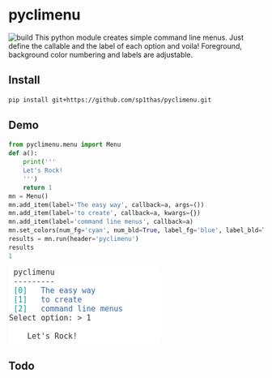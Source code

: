 # pyclimenu
![build](https://travis-ci.org/sp1thas/pyclimenu.svg?branch=master)
This python module creates simple command line menus. Just define the callable and the label of each option and voila!
Foreground, background color numbering and labels are adjustable.

## Install
```bash
pip install git+https://github.com/sp1thas/pyclimenu.git
```

## Demo
```python
from pyclimenu.menu import Menu
def a():
    print('''
    Let's Rock!
    ''')
    return 1
mn = Menu()
mn.add_item(label='The easy way', callback=a, args=())
mn.add_item(label='to create', callback=a, kwargs={})
mn.add_item(label='command line menus', callback=a)
mn.set_colors(num_fg='cyan', num_bld=True, label_fg='blue', label_bld=True)
results = mn.run(header='pyclimenu')
results
1
```
![menu](imgs/display.png)

## Todo
